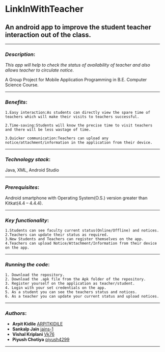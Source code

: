 # LinkInWithTeacher
## An android app to improve the student teacher interaction out of the class.

*************************************
### *Description*: 

*This app will help to check the status of availability of teacher and also allows teacher to circulate notice.*

A Group Project for Mobile Application Programming in B.E. Computer Science Course.
*****************************************
### *Benefits*: 
```
1.Easy interaction:As students can directly view the spare time of teachers which will make their visits to teachers successful.

2.Time-saving:Students will know the precise time to visit teachers and there will be less wastage of time.

3.Quicker communication:Teachers can upload any notice/attachment/information in the application from their device.

```
*****************************************
### *Technology stack*:

Java, XML, Android Studio
*****************************************************************************************
### *Prerequisites*:

Android smartphone with Operating System(O.S.) version greater than Kitkat(4.4 – 4.4.4).
*****************************************************************************************

### *Key functionality*: 
```
1.Students can see faculty current status(Online/Offline) and notices.
2.Teachers can update their status as required.
3.New Students and Teachers can register themselves on the app.
4.Teachers can upload Notice/Attachment/Information from their device on the app.

```
**************************************

### *Running the code*:

```
1. Download the repository.
2. Download the .apk file from the Apk folder of the repository.
3. Register yourself on the application as teacher/student.
4. Login with your set credentials on the app.
5. As a student you can see the teachers status and notices.
6. As a teacher you can update your current status and upload notices.

```
***************************************
### *Authors*:

- **Arpit Kidile** [ARPITKIDILE](https://github.com/ARPITKIDILE)
- **Sankalp Jain** [jains-1](https://github.com/jains-1)
- **Vishal Kriplani** [Vk76](https://github.com/Vk76)
- **Piyush Chotiya** [piyush4299](https://github.com/piyush4299)

***************************************
